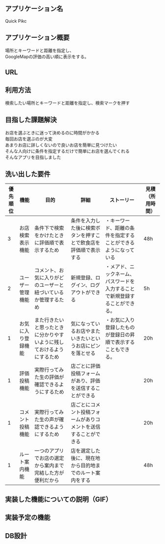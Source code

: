 ## アプリケーション名
  Quick Pikc

## アプリケーション概要
  場所とキーワードと距離を指定し、  
  GoogleMapの評価の高い順に表示をする。

## URL

## 利用方法
  検索したい場所とキーワードと距離を指定し、検索マークを押す

## 目指した課題解決
  お店を選ぶときに迷って決めるのに時間がかかる  
  毎回お店を選ぶのが大変  
  あまりお店に詳しくないので良いお店を簡単に見つけたい  
  そんな人向けに条件を指定するだけで簡単にお店を選んでくれる  
  そんなアプリを目指しました

## 洗い出した要件
  | 優先順位 | 機能 | 目的 | 詳細 | ストーリー | 見積（所用時間） |  
  | --- | --- | --- | --- | --- | --- |
  | 3 | お店検索表示機能 | 条件下で検索をかけたときに評価順で表示するため | 条件を入力した後に検索ボタンを押すことで飲食店を評価順で表示する | ・キーワード、距離の条件を指定することができるようになっている | 48h |  
  | 2 | ユーザー管理機能 | コメント、お気に入りがどのユーザーと紐づいているか管理するため | 新規登録、ログイン、ログアウトができる | ・メアド、ニックネーム、パスワードを入力することで新規登録することができる。 | 5h |  
  | 1 | お気に入り登録機能 | また行きたいと思ったときに分かりやすいように残しておけるようにするため | 気になっているお店やまたいきたいというお店にピンを落とせる | ・お気に入り登録したものが登録日の昇順で表示することもできる。 | 20h |
  | 1 | 評価投稿機能 | 実際行ってみた生の評価が確認できるようにするため | 店ごとに評価投稿フォームがあり、評価を送信することができる |  | 20h |  
  | 1 | コメント投稿機能 | 実際行ってみた生の声が確認できるようにするため | 店ごとにコメント投稿フォームがありコメントを送信することができる |  | 20h |  
  | 1 | ルート案内機能 | 一つのアプリでお店の選定から案内まで完結した方が便利だから | 店を選定した後に、現在地から目的地までのルート案内をする |  | 48h |  

## 実装した機能についての説明（GIF）

## 実装予定の機能

## DB設計